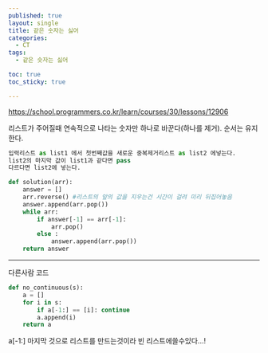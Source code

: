 ```yaml
---
published: true
layout: single
title: 같은 숫자는 싫어
categories:
  - CT
tags:
  - 같은 숫자는 싫어

toc: true
toc_sticky: true

---
```

https://school.programmers.co.kr/learn/courses/30/lessons/12906

리스트가 주어질때 연속적으로 나타는 숫자만 하나로 바꾼다(하나를 제거).
순서는 유지한다.
``` python
입력리스트 as list1 에서 첫번째값을 새로운 중복제거리스트 as list2 에넣는다.
list2의 마지막 값이 list1과 같다면 pass
다르다면 list2에 넣는다.
```

``` python
def solution(arr):
    answer = []
    arr.reverse() #리스트의 앞의 값을 지우는건 시간이 걸려 미리 뒤집어놓음
    answer.append(arr.pop())       
    while arr:
        if answer[-1] == arr[-1]:
            arr.pop()
        else :
            answer.append(arr.pop())
    return answer
```
---
다른사람 코드

``` python
def no_continuous(s):
    a = []
    for i in s:
        if a[-1:] == [i]: continue
        a.append(i)
    return a
```


a[-1:] 마지막 것으로 리스트를 만드는것이라 빈 리스트에쓸수있다...!